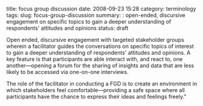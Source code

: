 title: focus group discussion
date: 2008-09-23 15:28
category: terminology
tags:
slug: focus-group-discussion
summary: : open-ended, discursive engagement on specific topics to gain a deeper understanding of respondents' attitudes and opinions
status: draft

Open ended, discursive engagement with targeted stakeholder groups wherein a facilitator guides the conversations on specific topics of interest to gain a deeper understanding of respondents' attitudes and opinions. A key feature is that participants are able interact with, and react to, one another—opening a forum for the sharing of insights and data that are less likely to be accessed via one-on-one interviews.

The role of the facilitator in conducting a FGD is to create an environment in which stakeholders feel comfortable—providing a safe space where all participants have the chance to express their ideas and feelings freely."


